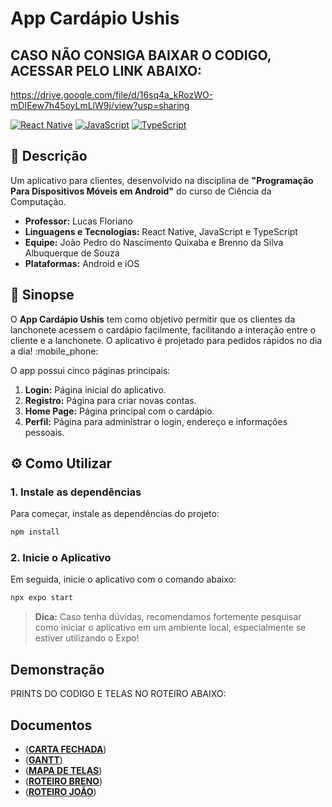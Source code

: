 # App Cardápio Ushis

## CASO NÃO CONSIGA BAIXAR O CODIGO, ACESSAR PELO LINK ABAIXO:

https://drive.google.com/file/d/16sq4a_kRozWO-mDIEew7h45oyLmLlW9j/view?usp=sharing

  [![React Native](https://img.shields.io/badge/React%20Native-61DAFB?style=for-the-badge&logo=react&logoColor=black)](https://reactnative.dev/)
  [![JavaScript](https://img.shields.io/badge/JavaScript-F7DF1E?style=for-the-badge&logo=javascript&logoColor=black)](https://developer.mozilla.org/en-US/docs/Web/JavaScript)
  [![TypeScript](https://img.shields.io/badge/TypeScript-007ACC?style=for-the-badge&logo=typescript&logoColor=white)](https://www.typescriptlang.org/)

## :pencil: Descrição 

Um aplicativo para clientes, desenvolvido na disciplina de **"Programação Para Dispositivos Móveis em Android"** do curso de Ciência da Computação.

- **Professor:** Lucas Floriano
- **Linguagens e Tecnologias:** React Native, JavaScript e TypeScript
- **Equipe:** João Pedro do Nascimento Quixaba e Brenno da Silva Albuquerque de Souza
- **Plataformas:** Android e iOS

## :scroll: Sinopse
O **App Cardápio Ushis** tem como objetivo permitir que os clientes da lanchonete acessem o cardápio facilmente, facilitando a interação entre o cliente e a lanchonete. O aplicativo é projetado para pedidos rápidos no dia a dia! :mobile_phone:

O app possui cinco páginas principais:
1. **Login:** Página inicial do aplicativo.
2. **Registro:** Página para criar novas contas.
3. **Home Page:** Página principal com o cardápio.
4. **Perfil:** Página para administrar o login, endereço e informações pessoais.

## :gear: Como Utilizar

### 1. Instale as dependências

Para começar, instale as dependências do projeto:

   ```bash
   npm install
   ```

### 2. Inicie o Aplicativo

Em seguida, inicie o aplicativo com o comando abaixo:

   ```bash
   npx expo start
   ```

> **Dica:** Caso tenha dúvidas, recomendamos fortemente pesquisar como iniciar o aplicativo em um ambiente local, especialmente se estiver utilizando o Expo!

## Demonstração

PRINTS DO CODIGO E TELAS NO ROTEIRO ABAIXO:

## Documentos 

-  ([**CARTA FECHADA**](https://github.com/JoaoPNQuixaba/CardapioMobileUshis/blob/master/Documentos/Carta%20Fechada%20Disp.%20Moveis.pdf))
-  ([**GANTT**](https://github.com/JoaoPNQuixaba/CardapioMobileUshis/blob/master/Documentos/Gantt%20Mobile.png))
-  ([**MAPA DE TELAS**](https://github.com/JoaoPNQuixaba/CardapioMobileUshis/blob/master/Documentos/Mapa%20de%20Telas.jpg))
-  ([**ROTEIRO BRENO**](https://github.com/JoaoPNQuixaba/CardapioMobileUshis/blob/master/Documentos/Roteiro%20Carta%20Fechada%20Disp.%20Moveis%20-%20Breno.docx.pdf))
-  ([**ROTEIRO JOÃO**](https://github.com/JoaoPNQuixaba/CardapioMobileUshis/blob/master/Documentos/Roteiro%20Carta%20Fechada%20Disp.%20Moveis%20-%20Jo%C3%A3o.docx.pdf))
